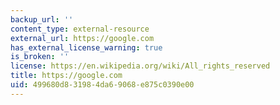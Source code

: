 ```yaml
---
backup_url: ''
content_type: external-resource
external_url: https://google.com
has_external_license_warning: true
is_broken: ''
license: https://en.wikipedia.org/wiki/All_rights_reserved
title: https://google.com
uid: 499680d8-3198-4da6-9068-e875c0390e00
---
```


